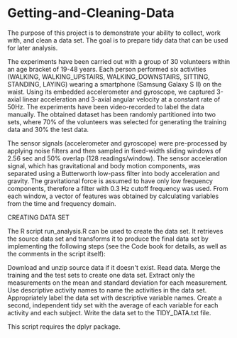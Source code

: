 # Getting-and-Cleaning-Data
The purpose of this project is to demonstrate your ability to collect, work with, and clean a data set. The goal is to prepare tidy data that can be used for later analysis.


The experiments have been carried out with a group of 30 volunteers within an age bracket of 19-48 years. Each person performed six activities (WALKING, WALKING_UPSTAIRS, WALKING_DOWNSTAIRS, SITTING, STANDING, LAYING) wearing a smartphone (Samsung Galaxy S II) on the waist. Using its embedded accelerometer and gyroscope, we captured 3-axial linear acceleration and 3-axial angular velocity at a constant rate of 50Hz. The experiments have been video-recorded to label the data manually. The obtained dataset has been randomly partitioned into two sets, where 70% of the volunteers was selected for generating the training data and 30% the test data.

The sensor signals (accelerometer and gyroscope) were pre-processed by applying noise filters and then sampled in fixed-width sliding windows of 2.56 sec and 50% overlap (128 readings/window). The sensor acceleration signal, which has gravitational and body motion components, was separated using a Butterworth low-pass filter into body acceleration and gravity. The gravitational force is assumed to have only low frequency components, therefore a filter with 0.3 Hz cutoff frequency was used. From each window, a vector of features was obtained by calculating variables from the time and frequency domain.

CREATING DATA SET

The R script run_analysis.R can be used to create the data set. It retrieves the source data set and transforms it to produce the final data set by implementing the following steps (see the Code book for details, as well as the comments in the script itself):

Download and unzip source data if it doesn't exist.
Read data.
Merge the training and the test sets to create one data set.
Extract only the measurements on the mean and standard deviation for each measurement.
Use descriptive activity names to name the activities in the data set.
Appropriately label the data set with descriptive variable names.
Create a second, independent tidy set with the average of each variable for each activity and each subject.
Write the data set to the TIDY_DATA.txt file.


This script requires the dplyr package.


